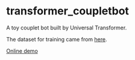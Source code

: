 # transformer_coupletbot
A toy couplet bot built by Universal Transformer.

The dataset for training came from [here](https://github.com/wb14123/couplet-dataset).

[Online demo](http://transformer_coupletbot.rangerufo.site?server=http://97.64.16.92:8080)
